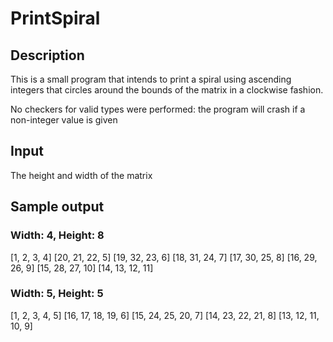 # PrintSpiral

## Description
This is a small program that intends to print a spiral using ascending integers
that circles around the bounds of the matrix in a clockwise fashion.

No checkers for valid types were performed: the program will crash if a non-integer value is given

## Input
The height and width of the matrix

## Sample output

### Width: 4, Height: 8
[1, 2, 3, 4]
[20, 21, 22, 5]
[19, 32, 23, 6]
[18, 31, 24, 7]
[17, 30, 25, 8]
[16, 29, 26, 9]
[15, 28, 27, 10]
[14, 13, 12, 11]

### Width: 5, Height: 5
[1, 2, 3, 4, 5]
[16, 17, 18, 19, 6]
[15, 24, 25, 20, 7]
[14, 23, 22, 21, 8]
[13, 12, 11, 10, 9]
